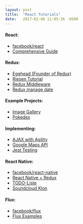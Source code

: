 ```yaml
--- 
layout: post 
title:  "React Tutorials" 
date:   2017-02-08 11:05:36 -0500  
---
```


<div>
<h4>React:</h4>
<ul>
  <li><a href='https://facebook.github.io/react/'>facebook/react</a></li>

  <li><a href='https://tylermcginnis.com/reactjs-tutorial-a-comprehensive-guide-to-building-apps-with-react/'>Comprehensive Guide</a></li>
</ul>
</div>

<div>
<h4>Redux:</h4>
<ul>
  <li><a href='https://egghead.io/courses/getting-started-with-redux'>Egghead (Founder of Redux)</a></li>

  <li><a href='http://teropa.info/blog/2015/09/10/full-stack-redux-tutorial.html'>Riesen Tutorial</a></li>

  <li><a href='https://www.codementor.io/vkarpov/beginner-s-guide-to-redux-middleware-du107uyud'>Redux Middleware</a></li>

  <li><a href='https://www.codementor.io/vijayst/react-app-with-redux-to-manage-data-flows-du10884g9'>Redux manage date</a></li>
</ul>
</div>

<div>
<h4>Example Projects:</h4>
<ul>
  <li><a href='https://www.codementor.io/christiannwamba/build-a-react-image-gallery-with-cloudinary-xh1cekno3'>Image Gallery</a></li>

  <li><a href='https://www.codementor.io/bhargavponnapalli/building-a-pokedex-with-react-1-gdxwr8wee'>Pokedex</a></li>
</ul>
</div>

<div>
<h4>Implementing:</h4>
<ul>
  <li><a href='https://www.codementor.io/rowland/handling-ajax-in-your-react-application-with-agility-0-du10866vz'>AJAX with Agility</a></li>

  <li><a href='https://www.codementor.io/thomastuts/integrate-google-maps-api-react-refs-du10842zd'>Google Maps API</a></li>

  <li><a href='https://www.codementor.io/pkodmad/dom-testing-react-application-jest-k4ll4f8sd'>Jest Testing</a></li>
</ul>
</div>

<div>
<h4>React Native:</h4>
<ul>
  <li><a href='http://facebook.github.io/react-native/'>facebook/react-native</a></li>

  <li><a href='http://www.reactnative.com/getting-started-with-react-native-and-redux/'>React Native + Redux</a></li>

  <li><a href='http://blog.thebakery.io/todomvc-with-react-native-and-redux/'>TODO-Liste</a></li>

  <li><a href='https://wiredcraft.com/blog/native-soundcloud-android-app/'>Soundcloud Klon</a></li>
</ul>
</div>

<div>
<h4>Flux:</h4>
<ul>
  <li><a href='https://facebook.github.io/flux/'>facebook/flux</a></li>

  <li><a href='https://github.com/facebook/flux/tree/master/examples'>Flux Examples</a></li>
</ul>  
</div>
